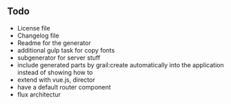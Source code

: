 ## Todo

  - License file
  - Changelog file
  - Readme for the generator
  - additional gulp task for copy fonts
  - subgenerator for server stuff
  - include generated parts by grail:create automatically into the application instead of showing how to
  - extend with vue.js, director
  - have a default router component
  - flux architectur
